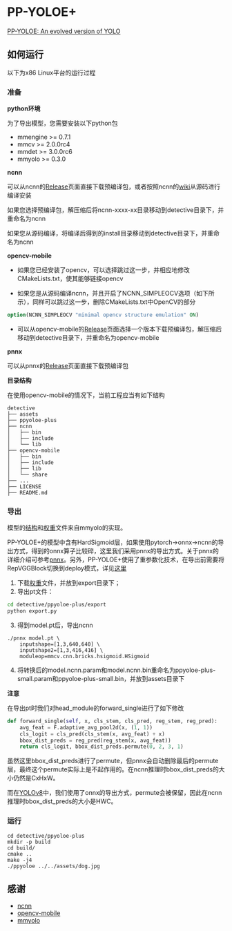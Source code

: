 # PP-YOLOE+

[PP-YOLOE: An evolved version of YOLO](https://arxiv.org/abs/2203.16250)

## 如何运行

以下为x86 Linux平台的运行过程

### 准备

**python环境**

为了导出模型，您需要安装以下python包

+ mmengine >= 0.7.1
+ mmcv >= 2.0.0rc4
+ mmdet >= 3.0.0rc6
+ mmyolo >= 0.3.0

**ncnn**

可以从ncnn的[Release](https://github.com/Tencent/ncnn/releases)页面直接下载预编译包，或者按照ncnn的[wiki](https://github.com/Tencent/ncnn/wiki/how-to-build)从源码进行编译安装

如果您选择预编译包，解压缩后将ncnn-xxxx-xx目录移动到detective目录下，并重命名为ncnn

如果您从源码编译，将编译后得到的install目录移动到detective目录下，并重命名为ncnn

**opencv-mobile**

+ 如果您已经安装了opencv，可以选择跳过这一步，并相应地修改CMakeLists.txt，使其能够链接opencv

+ 如果您是从源码编译ncnn，并且开启了NCNN_SIMPLEOCV选项（如下所示），同样可以跳过这一步，删除CMakeLists.txt中OpenCV的部分

```cmake
option(NCNN_SIMPLEOCV "minimal opencv structure emulation" ON)
```

+ 可以从opencv-mobile的[Release](https://github.com/nihui/opencv-mobile/releases)页面选择一个版本下载预编译包，解压缩后移动到detective目录下，并重命名为opencv-mobile

**pnnx**

可以从pnnx的[Release](https://github.com/pnnx/pnnx/releases)页面直接下载预编译包

**目录结构**

在使用opencv-mobile的情况下，当前工程应当有如下结构

```
detective
├── assets
├── ppyoloe-plus
├── ncnn
│   ├── bin
│   ├── include
│   └── lib
├── opencv-mobile
│   ├── bin
│   ├── include
│   ├── lib
│   └── share
├── ...
├── LICENSE
├── README.md
```

### 导出

模型的[结构](https://github.com/open-mmlab/mmyolo/blob/main/configs/ppyoloe/ppyoloe_plus_s_fast_8xb8-80e_coco.py)和[权重](https://download.openmmlab.com/mmyolo/v0/ppyoloe/ppyoloe_plus_s_fast_8xb8-80e_coco/ppyoloe_plus_s_fast_8xb8-80e_coco_20230101_154052-9fee7619.pth)文件来自mmyolo的实现。

PP-YOLOE+的模型中含有HardSigmoid层，如果使用pytorch->onnx->ncnn的导出方式，得到的onnx算子比较碎，这里我们采用pnnx的导出方式。关于pnnx的详细介绍可参考[pnnx](https://github.com/pnnx/pnnx)。另外，PP-YOLOE+使用了重参数化技术，在导出前需要将RepVGGBlock切换到deploy模式，详见[这里](export/export.py)

1. 下载[权重](https://download.openmmlab.com/mmyolo/v0/ppyoloe/ppyoloe_plus_s_fast_8xb8-80e_coco/ppyoloe_plus_s_fast_8xb8-80e_coco_20230101_154052-9fee7619.pth)文件，并放到export目录下；
2. 导出pt文件：
```bash
cd detective/ppyoloe-plus/export
python export.py
```
3. 得到model.pt后，导出ncnn
```shell
./pnnx model.pt \
    inputshape=[1,3,640,640] \
    inputshape2=[1,3,416,416] \
    moduleop=mmcv.cnn.bricks.hsigmoid.HSigmoid
```
4. 将转换后的model.ncnn.param和model.ncnn.bin重命名为ppyoloe-plus-small.param和ppyoloe-plus-small.bin，并放到assets目录下

**注意**

在导出pt时我们对head_module的forward_single进行了如下修改

```python
def forward_single(self, x, cls_stem, cls_pred, reg_stem, reg_pred):
    avg_feat = F.adaptive_avg_pool2d(x, (1, 1))
    cls_logit = cls_pred(cls_stem(x, avg_feat) + x)
    bbox_dist_preds = reg_pred(reg_stem(x, avg_feat))
    return cls_logit, bbox_dist_preds.permute(0, 2, 3, 1)
```

虽然这里bbox_dist_preds进行了permute，但pnnx会自动删除最后的permute层，最终这个permute实际上是不起作用的。在ncnn推理时bbox_dist_preds的大小仍然是CxHxW。

而在[YOLOv8](../yolov8/export/export.py)中，我们使用了onnx的导出方式，permute会被保留，因此在ncnn推理时bbox_dist_preds的大小是HWC。

### 运行

```shell
cd detective/ppyoloe-plus
mkdir -p build
cd build/
cmake ..
make -j4
./ppyoloe ../../assets/dog.jpg
```

## 感谢

+ [ncnn](https://github.com/Tencent/ncnn)
+ [opencv-mobile](https://github.com/nihui/opencv-mobile)
+ [mmyolo](https://github.com/open-mmlab/mmyolo)

